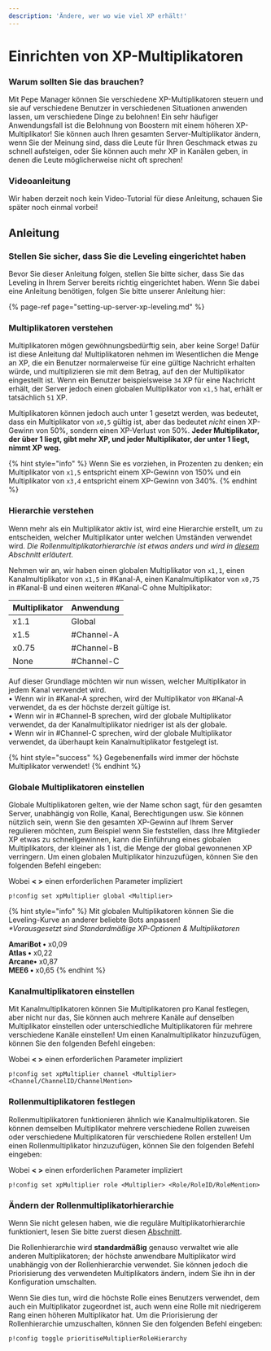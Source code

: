 ```yaml
---
description: 'Ändere, wer wo wie viel XP erhält!'
---
```


# Einrichten von XP-Multiplikatoren

### Warum sollten Sie das brauchen?

Mit Pepe Manager können Sie verschiedene XP-Multiplikatoren steuern und sie auf verschiedene Benutzer in verschiedenen Situationen anwenden lassen, um verschiedene Dinge zu belohnen! Ein sehr häufiger Anwendungsfall ist die Belohnung von Boostern mit einem höheren XP-Multiplikator! Sie können auch Ihren gesamten Server-Multiplikator ändern, wenn Sie der Meinung sind, dass die Leute für Ihren Geschmack etwas zu schnell aufsteigen, oder Sie können auch mehr XP in Kanälen geben, in denen die Leute möglicherweise nicht oft sprechen!

### Videoanleitung

Wir haben derzeit noch kein Video-Tutorial für diese Anleitung, schauen Sie später noch einmal vorbei!

## Anleitung

### Stellen Sie sicher, dass Sie die Leveling eingerichtet haben

Bevor Sie dieser Anleitung folgen, stellen Sie bitte sicher, dass Sie das Leveling in Ihrem Server bereits richtig eingerichtet haben. Wenn Sie dabei eine Anleitung benötigen, folgen Sie bitte unserer Anleitung hier:

{% page-ref page="setting-up-server-xp-leveling.md" %}

### Multiplikatoren verstehen

Multiplikatoren mögen gewöhnungsbedürftig sein, aber keine Sorge! Dafür ist diese Anleitung da! Multiplikatoren nehmen im Wesentlichen die Menge an XP, die ein Benutzer normalerweise für eine gültige Nachricht erhalten würde, und multiplizieren sie mit dem Betrag, auf den der Multiplikator eingestellt ist. Wenn ein Benutzer beispielsweise `34` XP für eine Nachricht erhält, der Server jedoch einen globalen Multiplikator von `x1,5` hat, erhält er tatsächlich `51` XP.  
  
Multiplikatoren können jedoch auch unter 1 gesetzt werden, was bedeutet, dass ein Multiplikator von `x0,5` gültig ist, aber das bedeutet _nicht_ einen XP-Gewinn von 50%, sondern einen XP-Verlust von 50%. **Jeder Multiplikator, der über 1 liegt, gibt mehr XP, und jeder Multiplikator, der unter 1 liegt, nimmt XP weg.**

{% hint style="info" %}
Wenn Sie es vorziehen, in Prozenten zu denken; ein Multiplikator von `x1,5` entspricht einem XP-Gewinn von 150% und ein Multiplikator von `x3,4` entspricht einem XP-Gewinn von 340%.
{% endhint %}

### Hierarchie verstehen

Wenn mehr als ein Multiplikator aktiv ist, wird eine Hierarchie erstellt, um zu entscheiden, welcher Multiplikator unter welchen Umständen verwendet wird. _Die Rollenmultiplikatorhierarchie ist etwas anders und wird in_ [_diesem_](https://docs.pepemanager.com/v/deutsch/anleitung/setting-up-xp-multipliers#aendern-der-rollenmultiplikatorhierarchie) _Abschnitt erläutert._

Nehmen wir an, wir haben einen globalen Multiplikator von `x1,1`, einen Kanalmultiplikator von `x1,5` in \#Kanal-A, einen Kanalmultiplikator von `x0,75` in \#Kanal-B und einen weiteren \#Kanal-C ohne Multiplikator:

| Multiplikator | Anwendung |
| :--- | :--- |
| x1.1 | Global |
| x1.5 | \#Channel-A |
| x0.75 | \#Channel-B |
| None | \#Channel-C |

Auf dieser Grundlage möchten wir nun wissen, welcher Multiplikator in jedem Kanal verwendet wird.  
• Wenn wir in \#Kanal-A sprechen, wird der Multiplikator von \#Kanal-A verwendet, da es der höchste derzeit gültige ist.  
• Wenn wir in \#Channel-B sprechen, wird der globale Multiplikator verwendet, da der Kanalmultiplikator niedriger ist als der globale.  
• Wenn wir in \#Channel-C sprechen, wird der globale Multiplikator verwendet, da überhaupt kein Kanalmultiplikator festgelegt ist.

{% hint style="success" %}
Gegebenenfalls wird immer der höchste Multiplikator verwendet!
{% endhint %}

### Globale Multiplikatoren einstellen

Globale Multiplikatoren gelten, wie der Name schon sagt, für den gesamten Server, unabhängig von Rolle, Kanal, Berechtigungen usw. Sie können nützlich sein, wenn Sie den gesamten XP-Gewinn auf Ihrem Server regulieren möchten, zum Beispiel wenn Sie feststellen, dass Ihre Mitglieder XP etwas zu schnellgewinnen, kann die Einführung eines globalen Multiplikators, der kleiner als 1 ist, die Menge der global gewonnenen XP verringern. Um einen globalen Multiplikator hinzuzufügen, können Sie den folgenden Befehl eingeben:

Wobei **&lt; &gt;** einen erforderlichen Parameter impliziert

```text
p!config set xpMultiplier global <Multiplier>
```

{% hint style="info" %}
Mit globalen Multiplikatoren können Sie die Leveling-Kurve an anderer beliebte Bots anpassen!  
_\*Vorausgesetzt sind Standardmäßige_ _XP-Optionen & Multiplikatoren_

**AmariBot •** x0,09  
**Atlas •** x0,22   
**Arcane•** x0,87   
**MEE6 •** x0,65
{% endhint %}

### Kanalmultiplikatoren einstellen

Mit Kanalmultiplikatoren können Sie Multiplikatoren pro Kanal festlegen, aber nicht nur das, Sie können auch mehrere Kanäle auf denselben Multiplikator einstellen oder unterschiedliche Multiplikatoren für mehrere verschiedene Kanäle einstellen! Um einen Kanalmultiplikator hinzuzufügen, können Sie den folgenden Befehl eingeben:

Wobei **&lt; &gt;** einen erforderlichen Parameter impliziert

```text
p!config set xpMultiplier channel <Multiplier> <Channel/ChannelID/ChannelMention>
```

### Rollenmultiplikatoren festlegen

Rollenmultiplikatoren funktionieren ähnlich wie Kanalmultiplikatoren. Sie können demselben Multiplikator mehrere verschiedene Rollen zuweisen oder verschiedene Multiplikatoren für verschiedene Rollen erstellen! Um einen Rollenmultiplikator hinzuzufügen, können Sie den folgenden Befehl eingeben:

Wobei **&lt; &gt;** einen erforderlichen Parameter impliziert

```text
p!config set xpMultiplier role <Multiplier> <Role/RoleID/RoleMention>
```

### Ändern der Rollenmultiplikatorhierarchie

Wenn Sie nicht gelesen haben, wie die reguläre Multiplikatorhierarchie funktioniert, lesen Sie bitte zuerst diesen [Abschnitt](https://docs.pepemanager.com/v/deutsch/anleitung/setting-up-xp-multipliers#hierarchie-verstehen).

Die Rollenhierarchie wird **standardmäßig** genauso verwaltet wie alle anderen Multiplikatoren; der höchste anwendbare Multiplikator wird unabhängig von der Rollenhierarchie verwendet. Sie können jedoch die Priorisierung des verwendeten Multiplikators ändern, indem Sie ihn in der Konfiguration umschalten.   
  
Wenn Sie dies tun, wird die höchste Rolle eines Benutzers verwendet, dem auch ein Multiplikator zugeordnet ist, auch wenn eine Rolle mit niedrigerem Rang einen höheren Multiplikator hat. Um die Priorisierung der Rollenhierarchie umzuschalten, können Sie den folgenden Befehl eingeben:

```text
p!config toggle prioritiseMultiplierRoleHierarchy
```



